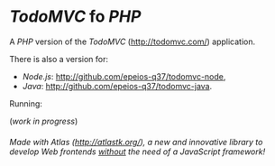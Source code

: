 # *TodoMVC* fo *PHP*

A *PHP* version of the *TodoMVC* (<http://todomvc.com/>) application.

There is also a version for:

  * *Node.js*: <http://github.com/epeios-q37/todomvc-node>,
  * *Java*: <http://github.com/epeios-q37/todomvc-java>.

Running:

(*work in progress*)

###### Made with *Atlas* (<http://atlastk.org/>), a new and innovative library to develop Web *frontends* <u>without</u> the need of a *JavaScript* framework!










